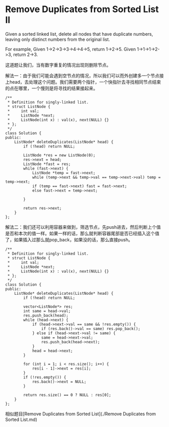 Remove Duplicates from Sorted List II
============
Given a sorted linked list, delete all nodes that have duplicate numbers, leaving only distinct numbers from the original list.

For example,
Given 1->2->3->3->4->4->5, return 1->2->5.
Given 1->1->1->2->3, return 2->3.

这道题让我们，当有数字重复的情况出现则删除节点。

解法一：由于我们可能会遇到空节点的情况，所以我们可以而外创建多一个节点接上head，去处理这个问题。我们需要两个指针，一个快指针去寻找相同节点结束的点在哪里，一个慢则是将寻找的结果接起来。

```
/**
 * Definition for singly-linked list.
 * struct ListNode {
 *     int val;
 *     ListNode *next;
 *     ListNode(int x) : val(x), next(NULL) {}
 * };
 */
class Solution {
public:
    ListNode* deleteDuplicates(ListNode* head) {
        if (!head) return NULL;

        ListNode *res = new ListNode(0);
        res->next = head;
        ListNode *fast = res;
        while (fast->next) {
            ListNode *temp = fast->next;
            while (temp->next && temp->val == temp->next->val) temp = temp->next;
            if (temp == fast->next) fast = fast->next;
            else fast->next = temp->next;

        }

        return res->next;
    }
};
```

解法二：我们还可以利用容器来做到，筛选节点，先push进去，然后判断上个值是否和本次的值一样。如果一样的话，那么就判断容器尾部是否已经插入这个值了，如果插入过那么就pop_back，如果没的话，那么直接push。

```
/**
 * Definition for singly-linked list.
 * struct ListNode {
 *     int val;
 *     ListNode *next;
 *     ListNode(int x) : val(x), next(NULL) {}
 * };
 */
class Solution {
public:
    ListNode* deleteDuplicates(ListNode* head) {
        if (!head) return NULL;

        vector<ListNode*> res;
        int same = head->val;
        res.push_back(head);
        while (head->next) {
            if (head->next->val == same && !res.empty()) {
                if (res.back()->val == same) res.pop_back();
            } else if (head->next->val != same) {
                same = head->next->val;
                res.push_back(head->next);
            }
            head = head->next;
        }

        for (int i = 1; i < res.size(); i++) {
            res[i - 1]->next = res[i];
        }
        if (!res.empty()) {
            res.back()->next = NULL;
        }

        return res.size() == 0 ? NULL : res[0];
    }
};
```

相似题目[Remove Duplicates from Sorted List](./Remove Duplicates from Sorted List.md)
